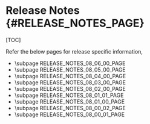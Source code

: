 # Release Notes {#RELEASE_NOTES_PAGE}

[TOC]

Refer the below pages for release specific information,

- \subpage RELEASE_NOTES_08_06_00_PAGE
- \subpage RELEASE_NOTES_08_05_00_PAGE
- \subpage RELEASE_NOTES_08_04_00_PAGE
- \subpage RELEASE_NOTES_08_03_00_PAGE
- \subpage RELEASE_NOTES_08_02_00_PAGE
- \subpage RELEASE_NOTES_08_01_01_PAGE
- \subpage RELEASE_NOTES_08_01_00_PAGE
- \subpage RELEASE_NOTES_08_00_02_PAGE
- \subpage RELEASE_NOTES_08_00_01_PAGE
